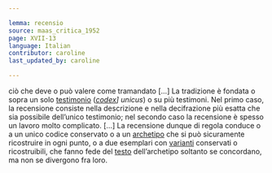 ```yaml
---

lemma: recensio
source: maas_critica_1952
page: XVII-13
language: Italian
contributor: caroline
last_updated_by: caroline

---
```


ciò che deve o può valere come tramandato […] La tradizione è fondata o sopra un solo [testimonio](witness.html) (_[codex](codex.html)] unicus_) o su più testimoni. Nel primo caso, la recensione consiste nella descrizione e nella decifrazione più esatta che sia possibile dell’unico testimonio; nel secondo caso la recensione è spesso un lavoro molto complicato. […] La recensione dunque di regola conduce o a un unico codice conservato o a un [archetipo](archetype.html) che si può sicuramente ricostruire in ogni punto, o a due esemplari con [varianti](variant.html) conservati o ricostruibili, che fanno fede del [testo](text.html) dell’archetipo soltanto se concordano, ma non se divergono fra loro.
